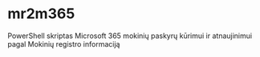 # mr2m365
PowerShell skriptas Microsoft 365 mokinių paskyrų kūrimui ir atnaujinimui pagal Mokinių registro informaciją
